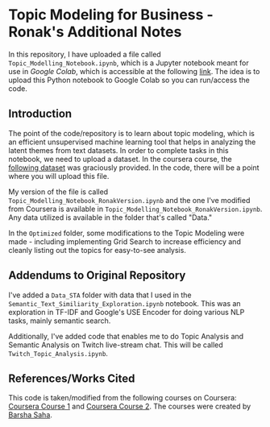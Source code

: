 # Topic Modeling for Business - Ronak's Additional Notes 

In this repository, I have uploaded a file called ```Topic_Modelling_Notebook.ipynb```, which is a Jupyter notebook meant for use in *Google Colab*, which is accessible at the following [link](https://colab.research.google.com/). The idea is to upload this Python notebook to Google Colab so you can run/access the code. 

## Introduction

The point of the code/repository is to learn about topic modeling, which is an efficient unsupervised machine learning tool that helps in analyzing the latent themes from text datasets. In order to complete tasks in this notebook, we need to upload a dataset. In the coursera course, the [following dataset](https://docs.google.com/spreadsheets/d/10_X-Elz6aQR12E6YUh9qwYUxml7AZLTcr4Lv3WV7SEs/edit#gid=1891496005) was graciously provided. In the code, there will be a point where you will upload this file. 

My version of the file is called ```Topic_Modelling_Notebook_RonakVersion.ipynb``` and the one I've modified from Coursera is available in ```Topic_Modelling_Notebook_RonakVersion.ipynb```. Any data utilized is available in the folder that's called "Data."

In the ```Optimized``` folder, some modifications to the Topic Modeling were made - including implementing Grid Search to increase efficiency and cleanly listing out the topics for easy-to-see analysis. 

## Addendums to Original Repository

I've added a ```Data_STA``` folder with data that I used in the ```Semantic_Text_Similiarity_Exploration.ipynb``` notebook. This was an exploration in TF-IDF and Google's USE Encoder for doing various NLP tasks, mainly semantic search. 

Additionally, I've added code that enables me to do Topic Analysis and Semantic Analysis on Twitch live-stream chat. This will be called ```Twitch_Topic_Analysis.ipynb```. 

## References/Works Cited

This code is taken/modified from the following courses on Coursera: [Coursera Course 1](https://www.coursera.org/projects/introduction-to-topic-modeling-for-business) and [Coursera Course 2](https://coursera.org/projects/optimization-of-topic-models-using-grid-search-method). The courses were created by [Barsha Saha](https://www.coursera.org/instructor/barsha-saha). 
